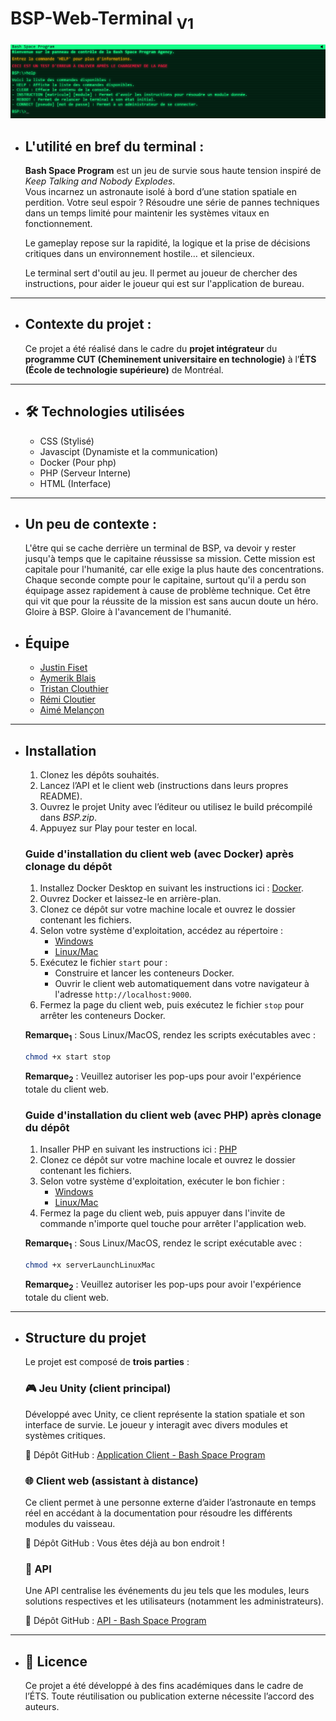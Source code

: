 # BSP-Web-Terminal <sub>V1</sub>

![alt text](/ressources/image/image.png)

-   ## L'utilité en bref du terminal :

    **Bash Space Program** est un jeu de survie sous haute tension inspiré de _Keep Talking and Nobody Explodes_.  
    Vous incarnez un astronaute isolé à bord d’une station spatiale en perdition. Votre seul espoir ? Résoudre une série de pannes techniques dans un temps limité pour maintenir les systèmes vitaux en fonctionnement.

    Le gameplay repose sur la rapidité, la logique et la prise de décisions critiques dans un environnement hostile… et silencieux.

    Le terminal sert d'outil au jeu. Il permet au joueur de chercher des instructions,
    pour aider le joueur qui est sur l'application de bureau.

---

-   ## Contexte du projet :

    Ce projet a été réalisé dans le cadre du **projet intégrateur** du **programme CUT (Cheminement universitaire en technologie)** à l’**ÉTS (École de technologie supérieure)** de Montréal.

---

-   ## 🛠️ Technologies utilisées

    -   CSS (Stylisé)
    -   Javascipt (Dynamiste et la communication)
    -   Docker (Pour php)
    -   PHP (Serveur Interne)
    -   HTML (Interface)

---

-   ## Un peu de contexte :

    L'être qui se cache derrière un terminal de BSP, va devoir y rester jusqu'à temps que le capitaine réussisse sa mission. Cette mission est capitale pour l'humanité, car elle exige la plus haute des concentrations. Chaque seconde compte pour le capitaine, surtout qu'il a perdu son équipage assez rapidement à cause de problème technique. Cet être qui vit que pour la réussite de la mission est sans aucun doute un héro. Gloire à BSP. Gloire à l'avancement de l'humanité.

-   ## Équipe

    -   [Justin Fiset](https://github.com/justinfiset)
    -   [Aymerik Blais](https://github.com/Merisiel0)
    -   [Tristan Clouthier](https://github.com/triflash1)
    -   [Rémi Cloutier](https://github.com/RemiCloutier)
    -   [Aimé Melançon](https://github.com/AimeMelancon)

---

-   ## Installation

    1. Clonez les dépôts souhaités.
    2. Lancez l’API et le client web (instructions dans leurs propres README).
    3. Ouvrez le projet Unity avec l’éditeur ou utilisez le build précompilé dans _BSP.zip_.
    4. Appuyez sur Play pour tester en local.

    ### Guide d'installation du client web (avec Docker) après clonage du dépôt

    1. Installez Docker Desktop en suivant les instructions ici : [Docker](https://docs.docker.com/get-started/introduction/get-docker-desktop/).
    2. Ouvrez Docker et laissez-le en arrière-plan.
    3. Clonez ce dépôt sur votre machine locale et ouvrez le dossier contenant les fichiers.
    4. Selon votre système d'exploitation, accédez au répertoire :
        - [Windows](./Windows/)
        - [Linux/Mac](./Linux/)
    5. Exécutez le fichier `start` pour :
        - Construire et lancer les conteneurs Docker.
        - Ouvrir le client web automatiquement dans votre navigateur à l'adresse `http://localhost:9000`.
    6. Fermez la page du client web, puis exécutez le fichier `stop` pour arrêter les conteneurs Docker.

    **Remarque<sub>1</sub>** : Sous Linux/MacOS, rendez les scripts exécutables avec :

    ```bash
    chmod +x start stop
    ```

    **Remarque<sub>2</sub>** : Veuillez autoriser les pop-ups pour avoir l'expérience totale du client web.

    ### Guide d'installation du client web (avec PHP) après clonage du dépôt

    1. Insaller PHP en suivant les instructions ici : [PHP](https://www.php.net/downloads.php)
    2. Clonez ce dépôt sur votre machine locale et ouvrez le dossier contenant les fichiers.
    3. Selon votre système d'exploitation, exécuter le bon fichier :
        - [Windows](serverLaunchWindow.bat)
        - [Linux/Mac](serverLaunchLinuxMac.sh)
    4. Fermez la page du client web, puis appuyer dans l'invite de commande n'importe quel touche pour arrêter l'application web.

    **Remarque<sub>1</sub>** : Sous Linux/MacOS, rendez le script exécutable avec :

    ```bash
    chmod +x serverLaunchLinuxMac
    ```
    **Remarque<sub>2</sub>** : Veuillez autoriser les pop-ups pour avoir l'expérience totale du client web.
---

-   ## Structure du projet

    Le projet est composé de **trois parties** :

    ### 🎮 Jeu Unity (client principal)

    Développé avec Unity, ce client représente la station spatiale et son interface de survie. Le joueur y interagit avec divers modules et systèmes critiques.

    🔗 Dépôt GitHub : [Application Client - Bash Space Program](https://github.com/Merisiel0/H2025_TCH099_03_A_C1)

    ### 🌐 Client web (assistant à distance)

    Ce client permet à une personne externe d’aider l’astronaute en temps réel en accédant à la documentation pour résoudre les différents modules du vaisseau.

    🔗 Dépôt GitHub : Vous êtes déjà au bon endroit !

    ### 🧠 API

    Une API centralise les événements du jeu tels que les modules, leurs solutions respectives et les utilisateurs (notamment les administrateurs).

    🔗 Dépôt GitHub : [API - Bash Space Program](https://github.com/AimeMelancon/H2025_TCH099_03_A_API)

---

-   ## 📜 Licence

    Ce projet a été développé à des fins académiques dans le cadre de l’ÉTS. Toute réutilisation ou publication externe nécessite l’accord des auteurs.
